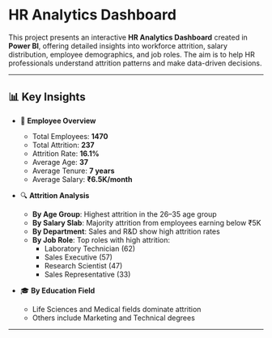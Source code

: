 # HR Analytics Dashboard

This project presents an interactive **HR Analytics Dashboard** created in **Power BI**, offering detailed insights into workforce attrition, salary distribution, employee demographics, and job roles. The aim is to help HR professionals understand attrition patterns and make data-driven decisions.

---

## 📊 Key Insights

- 👥 **Employee Overview**
  - Total Employees: **1470**
  - Total Attrition: **237**
  - Attrition Rate: **16.1%**
  - Average Age: **37**
  - Average Tenure: **7 years**
  - Average Salary: **₹6.5K/month**

- 🔍 **Attrition Analysis**
  - **By Age Group**: Highest attrition in the 26–35 age group
  - **By Salary Slab**: Majority attrition from employees earning below ₹5K
  - **By Department**: Sales and R&D show high attrition rates
  - **By Job Role**: Top roles with high attrition:
    - Laboratory Technician (62)
    - Sales Executive (57)
    - Research Scientist (47)
    - Sales Representative (33)

- 🎓 **By Education Field**
  - Life Sciences and Medical fields dominate attrition
  - Others include Marketing and Technical degrees

---
